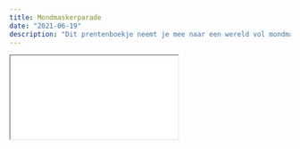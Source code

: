 ```yaml
---
title: Mondmaskerparade
date: "2021-06-19"
description: "Dit prentenboekje neemt je mee naar een wereld vol mondmaskers door de ogen van een kleine jongen. Ontdek samen met hem dat de gezichten achter deze kleurrijke lapjes nog steeds dezelfde zijn."
---
```



<iframe src="/mondmaskerparade.html" title="Mondmaskerparade"></iframe> 
